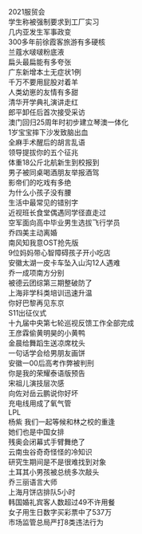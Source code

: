 2021服贸会  
学生称被强制要求到工厂实习  
几内亚发生军事政变  
300多年前徐霞客旅游有多硬核  
兰蔻水啵啵粉底液  
扁头最扁能有多夸张  
广东新增本土无症状1例  
千万不要用屁股对着羊  
人类幼崽的友情有多甜  
清华开学典礼演讲走红  
郎平卸任后首次接受采访  
澳门回归25周年时初步建立琴澳一体化  
1岁宝宝摔下沙发致脑出血  
全麻手术醒后的胡言乱语  
领导提拔你的五个征兆  
体重18公斤北航新生到校报到  
男子被同桌喝酒朋友举报酒驾  
影帝们的吃戏有多绝  
为什么小孩子没有腰  
生活中最常见的错别字  
近视班长食堂偶遇同学径直走过  
空军面向高中毕业男生选拔飞行学员  
乔四美主动离婚  
南风知我意OST抢先版  
9位妈妈带心智障碍孩子开小吃店  
安徽太湖一皮卡车坠入山沟12人遇难  
乔一成项南方分别  
被德云团综第三期整破防了  
上海非学科类培训迅速升温  
你好巴黎再见东京  
S11出征仪式  
十九届中央第七轮巡视反馈工作全部完成  
王彦霖偷黄明昊的小黄鸭  
金晨给舞蹈生送凉席枕头  
一句话学会给男朋友画饼  
安徽一00后高考作弊被判刑  
你是我的荣耀泰语版预告  
宋祖儿演技层次感  
向佐对岳云鹏说你好坏  
充电线用成了氧气管  
LPL  
杨紫 我们一起等候和林之校的重逢  
她们也是中国女排  
残奥会闭幕式手臂舞绝了  
云南虫谷奇奇怪怪的冷知识  
研究生期间是不是很难找到对象  
土耳其小男孩被总统多次敲头  
乔三丽语言大师  
上海月饼店排队5小时  
韩国婚礼宾客人数超过49不许用餐  
女子用生日数字买彩票中了537万  
市场监管总局严打8类违法行为  
